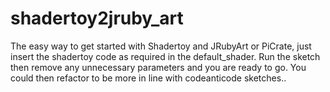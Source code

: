 # shadertoy2jruby_art
The easy way to get started with Shadertoy and JRubyArt or PiCrate, just insert the shadertoy code as required in the default_shader. Run the sketch then remove any unnecessary parameters and you are ready to go. You could then refactor to be more in line with codeanticode sketches..
